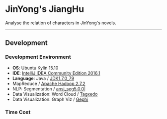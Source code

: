 # JinYong's JiangHu

Analyse the relation of characters in JinYong's novels.

***

## Development

### Development Environment

+ **OS**: Ubuntu Kylin 15.10
+ **IDE**: [IntelliJ IDEA Community Edition 2016.1](https://www.jetbrains.com/idea/download/#section=linux)
+ **Language**: Java / [JDK1.7.0_79](http://www.oracle.com/technetwork/java/javase/downloads/jdk7-downloads-1880260.html)
+ MapReduce / [Apache Hadoop 2.7.2](http://hadoop.apache.org/)
+ NLP: Segmentation / [ansj_seg5.0.0](https://github.com/NLPchina/ansj_seg)|
+ Data Visualization: Word Cloud / [Tagxedo](http://www.tagxedo.com/)
+ Data Visualization: Graph Viz / [Gephi](https://gephi.org/)

### Time Cost


